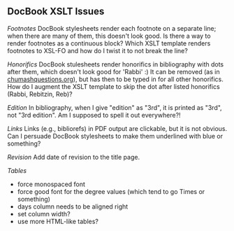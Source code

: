 ## DocBook XSLT Issues ##

_Footnotes_ DocBook stylesheets render each footnote on a separate line; when there are many of
them, this doesn't look good. Is there a way to render footnotes as a continuous block?
Which XSLT template renders footnotes to XSL-FO and how do I twist it to not break the line?

_Honorifics_ DocBook stulesheets render honorifics in bibliography with dots after them,
which doesn't look good for 'Rabbi' :) It can be removed
(as in [chumashquestions.org](http://www.chumashquestions.org/)), but has then to be typed in
for all other honorifics. How do I augment the XSLT template to skip the dot after listed
honorifics (Rabbi, Rebitzin, Reb)?
 
_Edition_ In bibliography, when I give "edition" as "3rd", it is printed as "3rd", not "3rd edition".
Am I supposed to spell it out everywhere?!

_Links_ Links (e.g., bibliorefs) in PDF output are clickable, but it is not obvious.
Can I persuade DocBook stylesheets to make them underlined with blue or something?

_Revision_ Add date of revision to the title page.

_Tables_
- force monospaced font
- force good font for the degree values (which tend to go Times or something)
- days column needs to be aligned right
- set column width?
- use more HTML-like tables?
